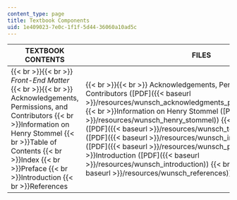 ```yaml
---
content_type: page
title: Textbook Components
uid: 1e409023-7e0c-1f1f-5d44-36060a10ad5c
---
```


| TEXTBOOK CONTENTS | FILES |
| --- | --- |
|  {{< br >}}{{< br >}} _Front-End Matter_ {{< br >}}{{< br >}} Acknowledgements, Permissions, and Contributors  {{< br >}}Information on Henry Stommel  {{< br >}}Table of Contents  {{< br >}}Index  {{< br >}}Preface  {{< br >}}Introduction  {{< br >}}References |  {{< br >}}{{< br >}} Acknowledgements, Permissions, and Contributors ([PDF]({{< baseurl >}}/resources/wunsch_acknowledgments_permissions_contributors))  {{< br >}}Information on Henry Stommel ([PDF]({{< baseurl >}}/resources/wunsch_henry_stommel))  {{< br >}}Table of Contents ([PDF]({{< baseurl >}}/resources/wunsch_toc))  {{< br >}}Index ([PDF]({{< baseurl >}}/resources/wunsch_index))  {{< br >}}Preface ([PDF]({{< baseurl >}}/resources/wunsch_preface))  {{< br >}}Introduction ([PDF]({{< baseurl >}}/resources/wunsch_introduction))  {{< br >}}References ([PDF]({{< baseurl >}}/resources/wunsch_references)) {{< br >}}{{< br >}}